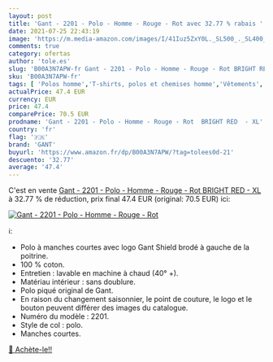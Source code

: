 ```yaml
---
layout: post
title: 'Gant - 2201 - Polo - Homme - Rouge - Rot avec 32.77 % rabais '
date: 2021-07-25 22:43:19
image: 'https://m.media-amazon.com/images/I/41Iuz5ZxY0L._SL500_._SL400_.jpg'
comments: true
category: ofertas
author: 'tole.es'
slug: 'B00A3N7APW-fr Gant - 2201 - Polo - Homme - Rouge - Rot BRIGHT RED - XL'
sku: 'B00A3N7APW-fr'
tags: [ 'Polos homme','T-shirts, polos et chemises homme','Vêtements','Vêtements homme','gant', ]
actualPrice: 47.4 EUR
currency: EUR
price: 47.4
comparePrice: 70.5 EUR
prodname: 'Gant - 2201 - Polo - Homme - Rouge - Rot  BRIGHT RED  - XL'
country: 'fr'
flag: '🇫🇷'
brand: 'GANT'
buyurl: 'https://www.amazon.fr/dp/B00A3N7APW/?tag=tolees0d-21'
descuento: '32.77'
average: '47.4'
---
```


C'est en vente [Gant - 2201 - Polo - Homme - Rouge - Rot  BRIGHT RED  - XL](https://www.amazon.fr/dp/B00A3N7APW/?tag=tolees0d-21)  à  32.77 % de réduction, prix final  47.4 EUR (original: 70.5 EUR) ici:

[![Gant - 2201 - Polo - Homme - Rouge - Rot](https://m.media-amazon.com/images/I/41Iuz5ZxY0L._SL500_._SL400_.jpg)](https://www.amazon.fr/dp/B00A3N7APW/?tag=tolees0d-21)

ℹ️:

- Polo à manches courtes avec logo Gant Shield brodé à gauche de la poitrine.
- 100 % coton.
- Entretien : lavable en machine à chaud (40° +).
- Matériau intérieur : sans doublure.
- Polo piqué original de Gant.
- En raison du changement saisonnier, le point de couture, le logo et le bouton peuvent différer des images du catalogue.
- Numéro du modèle : 2201.
- Style de col : polo.
- Manches courtes.

[🛒 Achète-le!!](https://www.amazon.fr/dp/B00A3N7APW/?tag=tolees0d-21)
